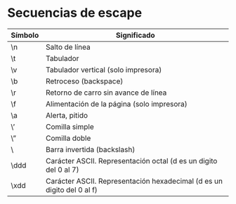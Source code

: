 # Secuencias de escape

| Símbolo | Significado                                                  |
| ------- | ------------------------------------------------------------ |
| \n      | Salto de línea                                               |
| \t      | Tabulador                                                    |
| \v      | Tabulador vertical (solo impresora)                          |
| \b      | Retroceso (backspace)                                        |
| \r      | Retorno de carro sin avance de línea                         |
| \f      | Alimentación de la página (solo impresora)                   |
| \a      | Alerta, pitido                                               |
| \’      | Comilla simple                                               |
| \”      | Comilla doble                                                |
| \\      | Barra invertida (backslash)                                  |
| \ddd    | Carácter ASCII. Representación octal (d es un digito del 0 al 7) |
| \xdd    | Carácter ASCII. Representación hexadecimal (d es un digito del 0 al f) |